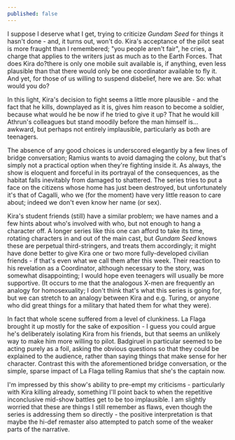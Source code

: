 ```yaml
---
published: false
---
```


I suppose I deserve what I get, trying to criticize *Gundam Seed* for things it hasn't done - and, it turns out, won't do. Kira's acceptance of the pilot seat is more fraught than I remembered; "you people aren't fair", he cries, a charge that applies to the writers just as much as to the Earth Forces. That does Kira do?there is only one mobile suit available is, if anything, even less plausible than that there would only be one coordinator available to fly it. And yet, for those of us willing to suspend disbelief, here we are. So: what would you do?

In this light, Kira's decision to fight seems a little more plausible - and the fact that he kills, downplayed as it is, gives him reason to become a soldier, because what would he be now if he tried to give it up? That he would kill Athrun's colleagues but stand moodily before the man himself is... awkward, but perhaps not entirely implausible, particularly as both are teenagers.

The absence of any good choices is underscored elegantly by a few lines of bridge conversation; Ramius wants to avoid damaging the colony, but that's simply not a practical option when they're fighting inside it. As always, the show is eloquent and forceful in its portrayal of the consequences, as the habitat falls inevitably from damaged to shattered. The series tries to put a face on the citizens whose home has just been destroyed, but unfortunately it's that of Cagalli, who we (for the moment) have very little reason to care about; indeed we don't even know her name (or sex).

Kira's student friends (still) have a similar problem; we have names and a few hints about who's involved with who, but not enough to hang a character off. A longer series like this one can afford to take its time, rotating characters in and out of the main cast, but *Gundam Seed* knows these are perpetual third-stringers, and treats them accordingly; it might have done better to give Kira one or two more fully-developed civilian friends - if that's even what we call them after this week. Their reaction to his revelation as a Coordinator, although necessary to the story, was somewhat disappointing; I would hope even teenagers will usually be more supportive. (It occurs to me that the analogous X-men are frequently an analogy for homosexuality; I don't think that's what this series is going for, but we can stretch to an analogy between Kira and e.g. Turing, or anyone who did great things for a military that hated them for what they were).

In fact that whole scene suffered from a level of clunkiness. La Flaga brought it up mostly for the sake of exposition - I guess you could argue he's deliberately isolating Kira from his friends, but that seems an unlikely way to make him more willing to pilot.  Badgiruel in particular seemed to be acting purely as a foil, asking the obvious questions so that they could be explained to the audience, rather than saying things that make sense for her character. Contrast this with the aforementioned bridge conversation, or the simple, sparse impact of La Flaga telling Ramius that she's the captain now.

I'm impressed by this show's ability to pre-empt my criticisms - particularly with Kira killing already, something I'll point back to when the repetitive inconclusive mid-show battles get to be too implausible. I am slightly worried that these are things I still remember as flaws, even though the series is addressing them so directly - the positive interpretation is that maybe the hi-def remaster also attempted to patch some of the weaker parts of the narrative. 
